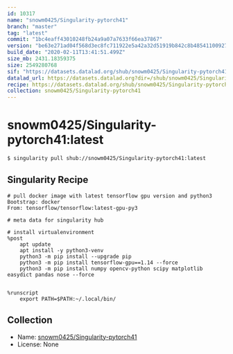 ```yaml
---
id: 10317
name: "snowm0425/Singularity-pytorch41"
branch: "master"
tag: "latest"
commit: "1bc4eaff43010248fb24a9a07a7633f66ea37867"
version: "be63e271ad04f568d3ec8fc711922e5a42a32d51919b842c8b48541100927bb6"
build_date: "2020-02-11T13:41:51.499Z"
size_mb: 2431.18359375
size: 2549280768
sif: "https://datasets.datalad.org/shub/snowm0425/Singularity-pytorch41/latest/2020-02-11-1bc4eaff-be63e271/be63e271ad04f568d3ec8fc711922e5a42a32d51919b842c8b48541100927bb6.sif"
datalad_url: https://datasets.datalad.org?dir=/shub/snowm0425/Singularity-pytorch41/latest/2020-02-11-1bc4eaff-be63e271/
recipe: https://datasets.datalad.org/shub/snowm0425/Singularity-pytorch41/latest/2020-02-11-1bc4eaff-be63e271/Singularity
collection: snowm0425/Singularity-pytorch41
---
```


# snowm0425/Singularity-pytorch41:latest

```bash
$ singularity pull shub://snowm0425/Singularity-pytorch41:latest
```

## Singularity Recipe

```singularity
# pull docker image with latest tensorflow gpu version and python3
Bootstrap: docker
From: tensorflow/tensorflow:latest-gpu-py3
 
# meta data for singularity hub
 
# install virtualenvironment
%post
    apt update
    apt install -y python3-venv
    python3 -m pip install --upgrade pip
    python3 -m pip install tensorflow-gpu==1.14 --force
    python3 -m pip install numpy opencv-python scipy matplotlib easydict pandas nose --force
    
    
%runscript
    export PATH=$PATH:~/.local/bin/
```

## Collection

 - Name: [snowm0425/Singularity-pytorch41](https://github.com/snowm0425/Singularity-pytorch41)
 - License: None

